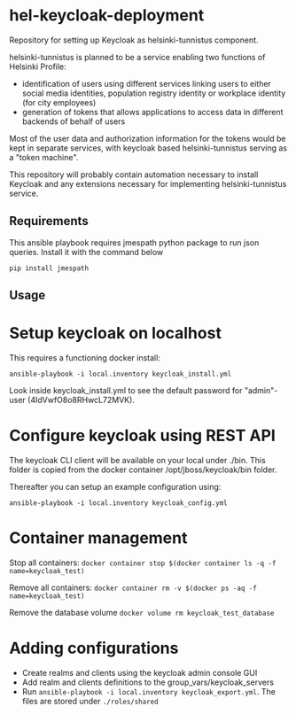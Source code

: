 # hel-keycloak-deployment

Repository for setting up Keycloak as helsinki-tunnistus component.

helsinki-tunnistus is planned to be a service enabling two functions of Helsinki Profile:
* identification of users using different services linking users to either social media identities, population registry identity or workplace identity (for city employees)
* generation of tokens that allows applications to access data in different backends of behalf of users

Most of the user data and authorization information for the tokens would be kept in separate services, with keycloak based helsinki-tunnistus serving as a "token machine".

This repository will probably contain automation necessary to install Keycloak and any extensions necessary for implementing helsinki-tunnistus service.

## Requirements
This ansible playbook requires jmespath python package to run json queries. Install it with the command below

`pip install jmespath`

## Usage

# Setup keycloak on localhost

This requires a functioning docker install:

`ansible-playbook -i local.inventory keycloak_install.yml`

Look inside keycloak_install.yml to see the default password for
"admin"-user (4IdVwfO8o8RHwcL72MVK).

# Configure keycloak using REST API

The keycloak CLI client will be available on your local under ./bin.
This folder is copied from the docker container /opt/jboss/keycloak/bin folder.

Thereafter you can setup an example configuration using:

`ansible-playbook -i local.inventory keycloak_config.yml`

# Container management
Stop all containers:
`docker container stop $(docker container ls -q -f name=keycloak_test)`

Remove all containers:
`docker container rm -v $(docker ps -aq -f name=keycloak_test)`

Remove the database volume
`docker volume rm keycloak_test_database`


# Adding configurations
- Create realms and clients using the keycloak admin console GUI
- Add realm and clients definitions to the group_vars/keycloak_servers
- Run `ansible-playbook -i local.inventory keycloak_export.yml`. The files are stored under `./roles/shared`
